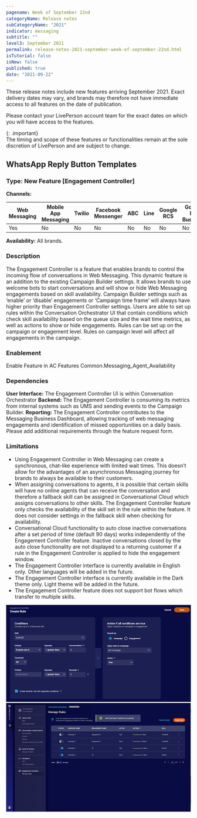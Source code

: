 ```yaml
---
pagename: Week of September 22nd
categoryName: Release notes
subCategoryName: "2021"
indicator: messaging
subtitle: ""
level3: September 2021
permalink: release-notes-2021-september-week-of-september-22nd.html
isTutorial: false
isNew: false
published: true
date: "2021-09-22"
---
```


These release notes include new features arriving September 2021. Exact delivery dates may vary, and brands may therefore not have immediate access to all features on the date of publication.

Please contact your LivePerson account team for the exact dates on which you will have access to the features.

{: .important}  
The timing and scope of these features or functionalities remain at the sole discretion of LivePerson and are subject to change.


## WhatsApp Reply Button Templates

### Type: New Feature [Engagement Controller]

**Channels:**

<div class="tablecontainer">

<table class="releasenotes">

<thead>

<tr class="categoryrow">

<th>Web Messaging</th>

<th>Mobile App Messaging</th>

<th>Twilio</th>

<th>Facebook Messenger</th>

<th>ABC</th>

<th>Line</th>

<th>Google RCS</th>

<th>Google My Business</th>

<th>WhatsApp Business</th>

<th>CM</th>

<th>WeChat</th>

<th>Chat</th>

</tr>

</thead>

<tbody>

<tr>

<td>Yes</td>

<td>No</td>

<td>No</td>

<td>No</td>

<td>No</td>

<td>No</td>

<td>No</td>

<td>No</td>

<td>Yes</td>

<td>No</td>

<td>No</td>

<td>No</td>

</tr>

</tbody>

</table>

</div>

**Availability:** All brands.

### Description

The Engagement Controller is a feature that enables brands to control the incoming flow of conversations in Web Messaging.
This dynamic feature is an addition to the existing Campaign Builder settings. It allows brands to use welcome bots to start conversations and will show or hide Web Messaging engagements based on skill availability. Campaign Builder settings such as ‘enable’ or ‘disable’ engagements or ‘Campaign time frame’ will always have higher priority than Engagement Controller settings.
Users are able to set up rules within the Conversation Orchestrator UI that contain conditions which check skill availability based on the queue size and the wait time metrics, as well as actions to show or hide engagements. Rules can be set up on the campaign or engagement level. Rules on campaign level will affect all engagements in the campaign.

### Enablement

Enable Feature in AC Features Common.Messaging_Agent_Availability

### Dependencies

**User Interface:** The Engagement Controller UI is within Conversation Orchestrator
**Backend:** The Engagement Controller is consuming its metrics from internal systems such as UMS and sending events to the Campaign Builder. 
**Reporting:** The Engagement Controller contributes to the Messaging Business Dashboard, allowing tracking of web messaging engagements and identification of missed opportunities on a daily basis. 
Please add additional requirements through the feature request form.


### Limitations

* Using Engagement Controller in Web Messaging can create a synchronous, chat-like experience with limited wait times. This doesn’t allow for the advantages of an asynchronous Messaging journey for brands to always be available to their customers. 
* When assigning conversations to agents, it is possible that certain skills will have no online agents that can receive the conversation and therefore a fallback skill can be assigned in Conversational Cloud which assigns conversations to other skills. The Engagement Controller feature only checks the availability of the skill set in the rule within the feature. It does not consider settings in the fallback skill when checking for availability.
* Conversational Cloud functionality to auto close inactive conversations after a set period of time (default 90 days) works independently of the Engagement Controller feature. Inactive conversations closed by the auto close functionality are not displayed to a returning customer if a rule in the Engagement Controller is applied to hide the engagement window.
* The Engagement Controller interface is currently available in English only. Other languages will be added in the future.
* The Engagement Controller interface is currently available in the Dark theme only. Light theme will be added in the future.
* The Engagement Controller feature does not support bot flows which transfer to multiple skills.

![](img/week_of_september_22nd_release_notes_1.png)
![](img/week_of_september_22nd_release_notes_2.png)

